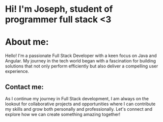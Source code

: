# Hi! I'm Joseph, student of programmer full stack <3
# About me:
Hello! I'm a passionate Full Stack Developer with a keen focus on Java and Angular. My journey in the tech world began with a fascination for building solutions that not only perform efficiently but also deliver a compelling user experience.
## Contact me:
As I continue my journey in Full Stack development, I am always on the lookout for collaborative projects and opportunities where I can contribute my skills and grow both personally and professionally. Let's connect and explore how we can create something amazing together!